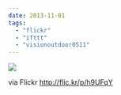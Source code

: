 ```yaml
---
date: 2013-11-01
tags: 
  - "flickr"
  - "ifttt"
  - "visionoutdoor0511"
---
```


![](http://farm3.staticflickr.com/2860/10602518724_4108ea5e74_b.jpg)  

  
  
via Flickr http://flic.kr/p/h9UFqY
